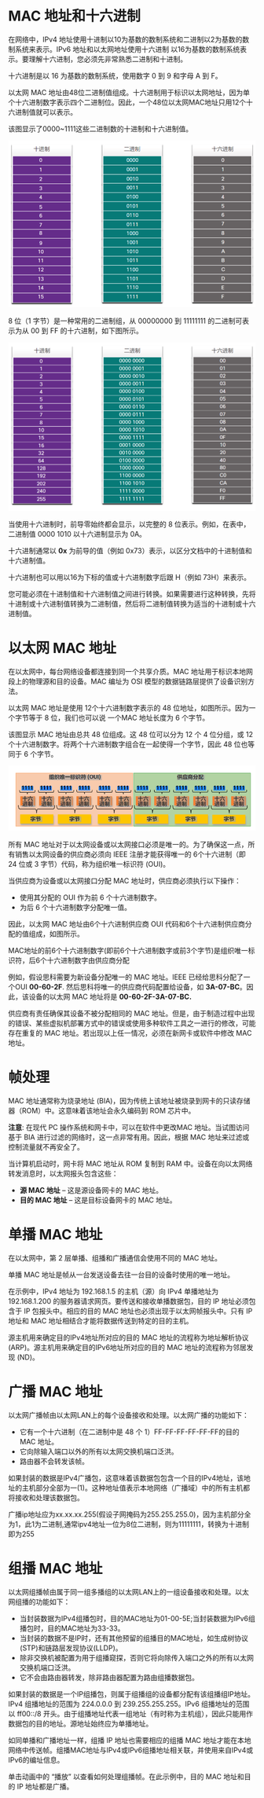# MAC 地址和十六进制

在网络中，IPv4 地址使用十进制以10为基数的数制系统和二进制以2为基数的数制系统来表示。IPv6 地址和以太网地址使用十六进制 以16为基数的数制系统表示。要理解十六进制，您必须先非常熟悉二进制和十进制。

十六进制是以 16 为基数的数制系统，使用数字 0 到 9 和字母 A 到 F。

以太网 MAC 地址由48位二进制值组成。十六进制用于标识以太网地址，因为单个十六进制数字表示四个二进制位。因此，一个48位以太网MAC地址只用12个十六进制值就可以表示。

该图显示了0000~1111这些二进制数的十进制和十六进制值。

![](pic/5.png)

8 位（1 字节）是一种常用的二进制组，从 00000000 到 11111111 的二进制可表示为从 00 到 FF 的十六进制，如下图所示。

![](pic/6.png)

当使用十六进制时，前导零始终都会显示，以完整的 8 位表示。例如，在表中，二进制值 0000 1010 以十六进制显示为 0A。

十六进制通常以 **0x** 为前导的值（例如 0x73）表示，以区分文档中的十进制值和十六进制值。

十六进制也可以用以16为下标的值或十六进制数字后跟 H（例如 73H）来表示。

您可能必须在十进制值和十六进制值之间进行转换。如果需要进行这种转换，先将十进制或十六进制值转换为二进制值，然后将二进制值转换为适当的十进制或十六进制值。

# 以太网 MAC 地址

在以太网中，每台网络设备都连接到同一个共享介质。MAC 地址用于标识本地网段上的物理源和目的设备。MAC 编址为 OSI 模型的数据链路层提供了设备识别方法。

以太网 MAC 地址是使用 12个十六进制数字表示的 48 位地址，如图所示。因为一个字节等于 8 位，我们也可以说 一个MAC 地址长度为 6 个字节。

该图显示 MAC 地址由总共 48 位组成。这 48 位可以分为 12 个 4 位分组，或 12 个十六进制数字。将两个十六进制数字组合在一起使得一个字节，因此 48 位也等同于 6 个字节。

![](pic/7.png)

所有 MAC 地址对于以太网设备或以太网接口必须是唯一的。为了确保这一点，所有销售以太网设备的供应商必须向 IEEE 注册才能获得唯一的 6个十六进制（即 24 位或 3 字节）代码，称为组织唯一标识符 (OUI)。

当供应商为设备或以太网接口分配 MAC 地址时，供应商必须执行以下操作：

- 使用其分配的 OUI 作为前 6 个十六进制数字。
- 为后 6 个十六进制数字分配唯一值。

因此，以太网 MAC 地址由6个十六进制供应商 OUI 代码和6个十六进制供应商分配的值组成，如图所示。

MAC地址的前6个十六进制数字(即前6个十六进制数字或前3个字节)是组织唯一标识符，后6个十六进制数字由供应商分配



例如，假设思科需要为新设备分配唯一的 MAC 地址。IEEE 已经给思科分配了一个OUI **00-60-2F**. 然后思科将唯一的供应商代码配置给设备，如 **3A-07-BC**。因此，该设备的以太网 MAC 地址将是 **00-60-2F-3A-07-BC.**

供应商有责任确保其设备不被分配相同的 MAC 地址。但是，由于制造过程中出现的错误、某些虚拟机部署方式中的错误或使用多种软件工具之一进行的修改，可能存在重复的 MAC 地址。若出现以上任一情况，必须在新网卡或软件中修改 MAC 地址。



# 帧处理

MAC 地址通常称为烧录地址 (BIA)，因为传统上该地址被烧录到网卡的只读存储器（ROM）中。这意味着该地址会永久编码到 ROM 芯片中。

**注意**: 在现代 PC 操作系统和网卡中，可以在软件中更改MAC 地址。当试图访问基于 BIA 进行过滤的网络时，这一点非常有用。因此，根据 MAC 地址来过滤或控制流量就不再安全了。

当计算机启动时，网卡将 MAC 地址从 ROM 复制到 RAM 中。设备在向以太网络转发消息时，以太网报头包含这些：

- **源 MAC 地址** – 这是源设备网卡的 MAC 地址。
- **目的 MAC 地址** – 这是目标设备网卡的 MAC 地址。

# 单播 MAC 地址

在以太网中，第 2 层单播、组播和广播通信会使用不同的 MAC 地址。

单播 MAC 地址是帧从一台发送设备去往一台目的设备时使用的唯一地址。



在示例中，IPv4 地址为 192.168.1.5 的主机（源）向 IPv4 单播地址为 192.168.1.200 的服务器请求网页。要传送和接收单播数据包，目的 IP 地址必须包含于 IP 包报头中。相应的目的 MAC 地址也必须出现于以太网帧报头中。只有 IP 地址和 MAC 地址相结合才能将数据传送到特定的目的主机。

源主机用来确定目的IPv4地址所对应的目的 MAC 地址的流程称为地址解析协议 (ARP)。源主机用来确定目的IPv6地址所对应的目的 MAC 地址的流程称为邻居发现 (ND)。

# 广播 MAC 地址

以太网广播帧由以太网LAN上的每个设备接收和处理。以太网广播的功能如下：

- 它有一个十六进制（在二进制中是 48 个 1）FF-FF-FF-FF-FF-FF的目的 MAC 地址。
- 它向除输入端口以外的所有以太网交换机端口泛洪。
- 路由器不会转发该帧。

如果封装的数据是IPv4广播包，这意味着该数据包包含一个目的IPv4地址，该地址的主机部分全部为一(1)。这种地址值表示本地网络（广播域）中的所有主机都将接收和处理该数据包。

广播ip地址应为xx.xx.xx.255(假设子网掩码为255.255.255.0)，因为主机部分全为1，此1为二进制,通常ipv4地址一位为8位二进制，则为11111111，转换为十进制即为255

# 组播 MAC 地址

以太网组播帧由属于同一组多播组的以太网LAN上的一组设备接收和处理。以太网组播的功能如下：

- 当封装数据为IPv4组播包时，目的MAC地址为01-00-5E;当封装数据为IPv6组播包时，目的MAC地址为33-33。
- 当封装的数据不是IP时，还有其他预留的组播目的MAC地址，如生成树协议(STP)和链路层发现协议(LLDP)。
- 除非交换机被配置为用于组播窥探，否则它将向除传入端口之外的所有以太网交换机端口泛洪。
- 它不会由路由器转发，除非路由器配置为路由组播数据包。

如果封装的数据是一个IP组播包，则属于组播组的设备都分配有该组播组IP地址。IPv4 组播地址的范围为 224.0.0.0 到 239.255.255.255。IPv6 组播地址的范围以 ff00::/8 开头。由于组播地址代表一组地址（有时称为主机组），因此只能用作数据包的目的地址。源地址始终应为单播地址。

如同单播和广播地址一样，组播 IP 地址也需要相应的组播 MAC 地址才能在本地网络中传送帧。组播MAC地址与IPv4或IPv6组播地址相关联，并使用来自IPv4或IPv6的编址信息。

单击动画中的 “播放” 以查看如何处理组播帧。在此示例中，目的 MAC 地址和目的 IP 地址都是广播。